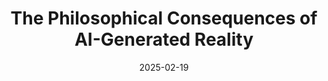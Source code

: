 ---
title: "The Philosophical Consequences of AI-Generated Reality"
date: "2025-02-19"
thumbnail: "/thumbnails/philosophical-consequences.png"
link: "https://tommurphy888.substack.com/p/the-philosophical-consequences-of?r=4u8a44"
---